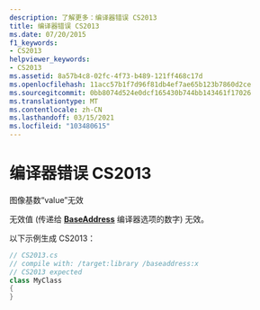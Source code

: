 ```yaml
---
description: 了解更多：编译器错误 CS2013
title: 编译器错误 CS2013
ms.date: 07/20/2015
f1_keywords:
- CS2013
helpviewer_keywords:
- CS2013
ms.assetid: 8a57b4c8-02fc-4f73-b489-121ff468c17d
ms.openlocfilehash: 11acc57b1f7d96f81db4ef7ae65b123b7860d2ce
ms.sourcegitcommit: 0bb8074d524e0dcf165430b744bb143461f17026
ms.translationtype: MT
ms.contentlocale: zh-CN
ms.lasthandoff: 03/15/2021
ms.locfileid: "103480615"
---
```

# <a name="compiler-error-cs2013"></a>编译器错误 CS2013

图像基数“value”无效  
  
 无效值 (传递给 [**BaseAddress**](../language-reference/compiler-options/advanced.md#baseaddress) 编译器选项的数字) 无效。  
  
 以下示例生成 CS2013：  
  
```csharp  
// CS2013.cs  
// compile with: /target:library /baseaddress:x  
// CS2013 expected  
class MyClass  
{  
}  
```
